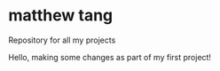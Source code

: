 <h1>matthew tang</h1>
Repository for all my projects

Hello, making some changes as part of my first project!
